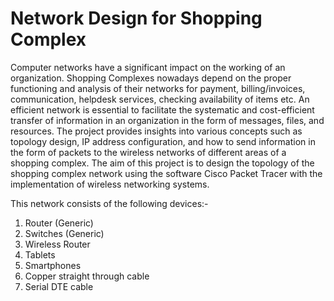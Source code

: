 # Network Design for Shopping Complex

Computer networks have a significant impact on the working of an organization. Shopping Complexes nowadays depend on the proper
functioning and analysis of their networks for payment, billing/invoices, communication, helpdesk services, checking availability of items etc.
An efficient network is essential to facilitate the systematic and cost-efficient transfer of information in an organization in the form of messages,
files, and resources. The project provides insights into various concepts such as topology design, IP address configuration, and how to send
information in the form of packets to the wireless networks of different areas of a shopping complex.
The aim of this project is to design the topology of the shopping complex network using the software Cisco Packet Tracer with the
implementation of wireless networking systems. 

This network consists of the following devices:-
1) Router (Generic)
2) Switches (Generic)
3) Wireless Router
4) Tablets
5) Smartphones
6) Copper straight through cable
7) Serial DTE cable
